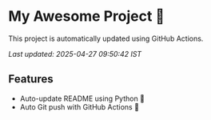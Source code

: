 # My Awesome Project 🚀

This project is automatically updated using GitHub Actions.

_Last updated: 2025-04-27 09:50:42 IST_

## Features
- Auto-update README using Python 🐍
- Auto Git push with GitHub Actions 🤖
